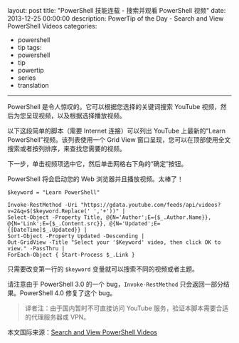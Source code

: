 layout: post
title: "PowerShell 技能连载 - 搜索并观看 PowerShell 视频"
date: 2013-12-25 00:00:00
description: PowerTip of the Day - Search and View PowerShell Videos
categories:
- powershell
- tip
tags:
- powershell
- tip
- powertip
- series
- translation
---
PowerShell 是令人惊叹的。它可以根据您选择的关键词搜索 YouTube 视频，然后为您呈现视频，以及根据选择播放视频。

以下这段简单的脚本（需要 Internet 连接）可以列出 YouTube 上最新的“Learn PowerShell”视频。该列表使用一个 Grid View 窗口呈现，您可以在顶部使用全文搜索或者按列排序，来查找您需要的视频。

下一步，单击视频项选中它，然后单击网格右下角的“确定”按钮。

PowerShell 将会启动您的 Web 浏览器并且播放视频。太棒了！

	$keyword = "Learn PowerShell"
	
	Invoke-RestMethod -Uri "https://gdata.youtube.com/feeds/api/videos?v=2&q=$($keyword.Replace(' ','+'))" |
	Select-Object -Property Title, @{N='Author';E={$_.Author.Name}}, @{N='Link';E={$_.Content.src}}, @{N='Updated';E={[DateTime]$_.Updated}} |
	Sort-Object -Property Updated -Descending |
	Out-GridView -Title "Select your '$Keyword' video, then click OK to view." -PassThru |
	ForEach-Object { Start-Process $_.Link }

只需要改变第一行的 `$keyword` 变量就可以搜索不同的视频或者主题。

请注意由于 PowerShell 3.0 的一个 bug，`Invoke-RestMethod` 只会返回一部分结果。PowerShell 4.0 修复了这个 bug。

> 译者注：由于国内暂时不可直接访问 YouTube 服务，验证本脚本需要合适的代理服务器或 VPN。

<!--more-->
本文国际来源：[Search and View PowerShell Videos](http://community.idera.com/powershell/powertips/b/tips/posts/search-and-view-powershell-videos)
